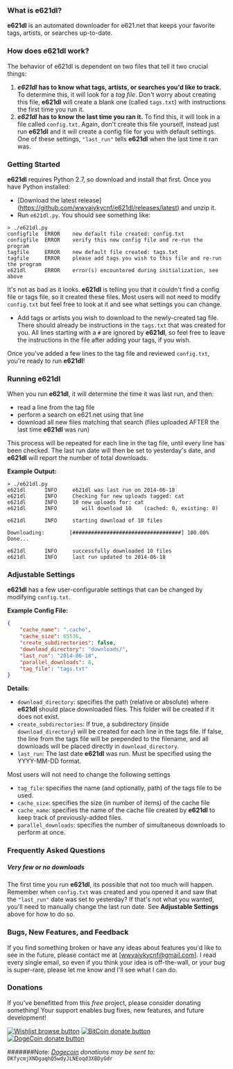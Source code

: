 ### What is **e621dl**?
**e621dl** is an automated downloader for e621.net that keeps your favorite tags, artists, or searches up-to-date.

### How does **e621dl** work?
The behavior of e621dl is dependent on two files that tell it two crucial things:

1. ***e621dl*** **has to know what tags, artists, or searches you'd like to track.**  To determine this, it will look for a *tag file*.  Don't worry about creating this file, **e621dl** will create a blank one (called `tags.txt`) with instructions the first time you run it.
2. ***e621dl*** **has to know the last time you ran it.**  To find this, it will look in a file called `config.txt`.  Again, don't create this file yourself, instead just run **e621dl** and it will create a config file for you with default settings.  One of these settings, `"last_run"` tells **e621dl** when the last time it ran was. 

### Getting Started
**e621dl** requires Python 2.7, so download and install that first.  Once you have Python installed:

- [Download the latest release] (https://github.com/wwyaiykycnf/e621dl/releases/latest) and unzip it.
- Run `e621dl.py`.  You should see something like:
```
> ./e621dl.py
configfile  ERROR    new default file created: config.txt
configfile  ERROR    verify this new config file and re-run the program
tagfile     ERROR    new default file created: tags.txt
tagfile     ERROR    please add tags you wish to this file and re-run the program
e621dl      ERROR    error(s) encountered during initialization, see above
```
It's not as bad as it looks.  **e621dl** is telling you that it couldn't find a config file or tags file, so it created these files.  Most users will not need to modify `config.txt` but feel free to look at it and see what settings you can change. 

- Add tags or artists you wish to download to the newly-created tag file.  There should already be instructions in the `tags.txt` that was created for you.  All lines starting with a `#` are ignored by **e621dl**, so feel free to leave the instructions in the file after adding your tags, if you wish. 

Once you've added a few lines to the tag file and reviewed `config.txt`, you're ready to run **e621dl**!


### Running **e621dl**
When you run **e621dl**, it will determine the time it was last run, and then:
- read a line from the tag file
- perform a search on e621.net using that line
- download all new files matching that search (files uploaded AFTER the last time **e621dl** was run)

This process will be repeated for each line in the tag file, until every line has been checked.  The last run date will then be set to yesterday's date, and **e621dl** will report the number of total downloads. 

**Example Output:**
```
> ./e621dl.py
e621dl      INFO     e621dl was last run on 2014-06-18
e621dl      INFO     Checking for new uploads tagged: cat
e621dl      INFO     10 new uploads for: cat
e621dl      INFO     	will download 10	(cached: 0, existing: 0)

e621dl      INFO     starting download of 10 files

Downloading:        [###################################] 100.00% Done...

e621dl      INFO     successfully downloaded 10 files
e621dl      INFO     last run updated to 2014-06-18
```

### Adjustable Settings
**e621dl** has a few user-configurable settings that can be changed by modifying `config.txt`.

**Example Config File:**
```JSON
{
    "cache_name": ".cache", 
    "cache_size": 65536, 
    "create_subdirectories": false, 
    "download_directory": "downloads/", 
    "last_run": "2014-06-18", 
    "parallel_downloads": 8, 
    "tag_file": "tags.txt"
}
```
**Details**:
* `download_directory`: specifies the path (relative or absolute) where **e621dl** should place downloaded files.  This folder will be created if it does not exist. 
* `create_subdirectories`: If true, a subdirectory (inside `download_directory`) will be created for each line in the tags file.  If false, the line from the tags file will be prepended to the filename, and all downloads will be placed directly in `download_directory`.
* `last_run`: The last date **e621dl** was run.  Must be specified using the YYYY-MM-DD format. 

Most users will not need to change the following settings
* `tag_file`: specifies the name (and optionally, path) of the tags file to be used. 
* `cache_size`: specifies the size (in number of items) of the cache file
* `cache_name`: specifies the name of the cache file created by **e621dl** to keep track of previously-added files.
* `parallel_downloads`: specifies the number of simultaneous downloads to perform at once. 

### Frequently Asked Questions

##### Very few or no downloads
The first time you run **e621dl**, its possible that not too much will happen.  Remember when `config.txt` was created and you opened it and saw that the `"last_run"` date was set to yesterday?  If that's not what you wanted, you'll need to manually change the last run date.  See **Adjustable Settings** above for how to do so. 

### Bugs, New Features, and Feedback
If you find something broken or have any ideas about features you'd like to see in the future, please contact me at [wwyaiykycnf@gmail.com].  I read every single email, so even if you think your idea is off-the-wall, or your bug is super-rare, please let me know and I'll see what I can do. 

### Donations
If you've benefitted from this *free* project, please consider donating something!  Your support enables bug fixes, new features, and future development!  

[![Wishlist browse button](http://img.shields.io/amazon/wishlist.png?color=blue)](http://amzn.com/w/2F4EC3BPU9JON "Support me by buying something for me on Amazon")
[![BitCoin donate button](http://img.shields.io/bitcoin/donate.png?color=brightgreen)](https://coinbase.com/checkouts/1FZR3iP9zHRqQZeG8zg8Tmx471jP1c8eYe "Make a donation to this project using BitCoin")
[![DogeCoin donate button](http://img.shields.io/dogecoin/donate.png?color=yellow)](README.md#note-dogecoin-donations-may-be-sent-to-dkfycmjxndgaqhq5wdyjlneoqd3xbdygdr "Many donate.  So Project.  Wow.  Very DogeCoin.")

#######Note: *[Dogecoin](http://dogecoin.com) donations may be sent to:* `DKfycmjXNDgaqhQ5wdyJLNEoqd3XBDyGdr`

